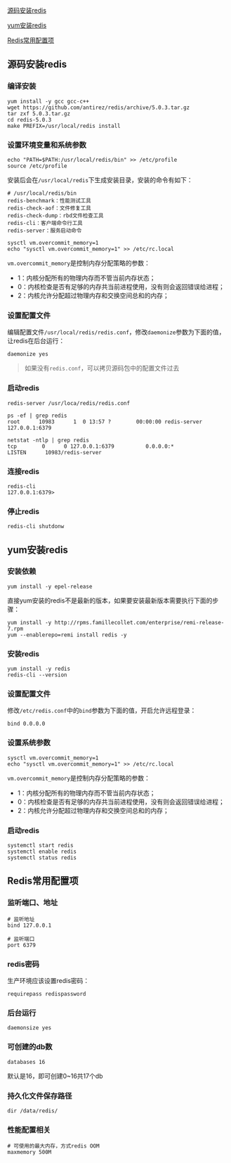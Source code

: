 [源码安装redis](源码安装redis)

[yum安装redis](yum安装redis)

[Redis常用配置项](Redis常用配置项)

## 源码安装redis

### 编译安装

```shell
yum install -y gcc gcc-c++
wget https://github.com/antirez/redis/archive/5.0.3.tar.gz
tar zxf 5.0.3.tar.gz
cd redis-5.0.3
make PREFIX=/usr/local/redis install
```



### 设置环境变量和系统参数

```shell
echo "PATH=$PATH:/usr/local/redis/bin" >> /etc/profile
source /etc/profile
```



安装后会在`/usr/local/redis`下生成安装目录，安装的命令有如下：

```shell
# /usr/local/redis/bin
redis-benchmark：性能测试工具
redis-check-aof：文件修复工具
redis-check-dump：rbd文件检查工具
redis-cli：客户端命令行工具
redis-server：服务启动命令
```



```shell
sysctl vm.overcommit_memory=1
echo "sysctl vm.overcommit_memory=1" >> /etc/rc.local
```

`vm.overcommit_memory`是控制内存分配策略的参数：

- 1：内核分配所有的物理内存而不管当前内存状态；
- 0：内核检查是否有足够的内存共当前进程使用，没有则会返回错误给进程；
- 2：内核允许分配超过物理内存和交换空间总和的内存；



### 设置配置文件

编辑配置文件`/usr/local/redis/redis.conf`，修改`daemonize`参数为下面的值，让redis在后台运行：

```shell
daemonize yes
```



> 如果没有`redis.conf`，可以拷贝源码包中的配置文件过去



### 启动redis

```shell
redis-server /usr/loca/redis/redis.conf

ps -ef | grep redis
root      10983      1  0 13:57 ?        00:00:00 redis-server 127.0.0.1:6379

netstat -ntlp | grep redis
tcp        0      0 127.0.0.1:6379          0.0.0.0:*               LISTEN      10983/redis-server
```



###  连接redis

```shell
redis-cli
127.0.0.1:6379>
```



### 停止redis

```shell
redis-cli shutdonw
```



## yum安装redis

### 安装依赖

```shell
yum install -y epel-release
```



直接yum安装的redis不是最新的版本，如果要安装最新版本需要执行下面的步骤：

```shell
yum install -y http://rpms.famillecollet.com/enterprise/remi-release-7.rpm
yum --enablerepo=remi install redis -y
```



### 安装redis

```shell
yum install -y redis
redis-cli --version
```



### 设置配置文件

修改`/etc/redis.conf`中的`bind`参数为下面的值，开启允许远程登录：

```shell
bind 0.0.0.0
```



### 设置系统参数

```shell
sysctl vm.overcommit_memory=1
echo "sysctl vm.overcommit_memory=1" >> /etc/rc.local
```

`vm.overcommit_memory`是控制内存分配策略的参数：

- 1：内核分配所有的物理内存而不管当前内存状态；
- 0：内核检查是否有足够的内存共当前进程使用，没有则会返回错误给进程；
- 2：内核允许分配超过物理内存和交换空间总和的内存；



### 启动redis

```shell
systemctl start redis
systemctl enable redis
systemctl status redis
```





## Redis常用配置项

### 监听端口、地址

```shell
# 监听地址
bind 127.0.0.1

# 监听端口
port 6379
```



### redis密码

生产环境应该设置redis密码：

```shell
requirepass redispassword
```



### 后台运行

```shell
daemonsize yes
```



### 可创建的db数

```shell
databases 16
```



默认是16，即可创建0~16共17个db



### 持久化文件保存路径

```shell
dir /data/redis/
```



### 性能配置相关

```shell
# 可使用的最大内存，方式redis OOM
maxmemory 500M
```

